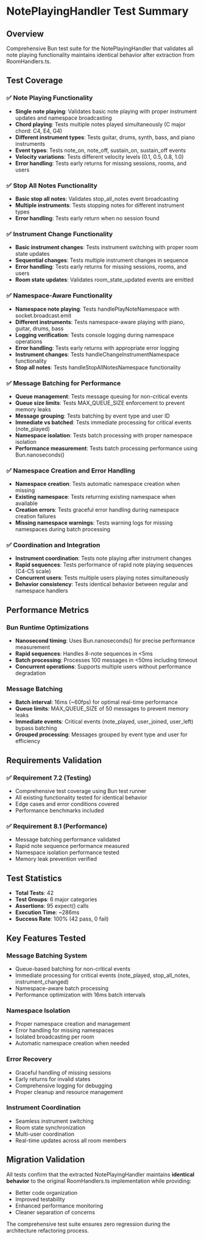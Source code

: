 # NotePlayingHandler Test Summary

## Overview
Comprehensive Bun test suite for the NotePlayingHandler that validates all note playing functionality maintains identical behavior after extraction from RoomHandlers.ts.

## Test Coverage

### ✅ Note Playing Functionality
- **Single note playing**: Validates basic note playing with proper instrument updates and namespace broadcasting
- **Chord playing**: Tests multiple notes played simultaneously (C major chord: C4, E4, G4)
- **Different instrument types**: Tests guitar, drums, synth, bass, and piano instruments
- **Event types**: Tests note_on, note_off, sustain_on, sustain_off events
- **Velocity variations**: Tests different velocity levels (0.1, 0.5, 0.8, 1.0)
- **Error handling**: Tests early returns for missing sessions, rooms, and users

### ✅ Stop All Notes Functionality
- **Basic stop all notes**: Validates stop_all_notes event broadcasting
- **Multiple instruments**: Tests stopping notes for different instrument types
- **Error handling**: Tests early return when no session found

### ✅ Instrument Change Functionality
- **Basic instrument changes**: Tests instrument switching with proper room state updates
- **Sequential changes**: Tests multiple instrument changes in sequence
- **Error handling**: Tests early returns for missing sessions, rooms, and users
- **Room state updates**: Validates room_state_updated events are emitted

### ✅ Namespace-Aware Functionality
- **Namespace note playing**: Tests handlePlayNoteNamespace with socket.broadcast.emit
- **Different instruments**: Tests namespace-aware playing with piano, guitar, drums, bass
- **Logging verification**: Tests console logging during namespace operations
- **Error handling**: Tests early returns with appropriate error logging
- **Instrument changes**: Tests handleChangeInstrumentNamespace functionality
- **Stop all notes**: Tests handleStopAllNotesNamespace functionality

### ✅ Message Batching for Performance
- **Queue management**: Tests message queuing for non-critical events
- **Queue size limits**: Tests MAX_QUEUE_SIZE enforcement to prevent memory leaks
- **Message grouping**: Tests batching by event type and user ID
- **Immediate vs batched**: Tests immediate processing for critical events (note_played)
- **Namespace isolation**: Tests batch processing with proper namespace isolation
- **Performance measurement**: Tests batch processing performance using Bun.nanoseconds()

### ✅ Namespace Creation and Error Handling
- **Namespace creation**: Tests automatic namespace creation when missing
- **Existing namespace**: Tests returning existing namespace when available
- **Creation errors**: Tests graceful error handling during namespace creation failures
- **Missing namespace warnings**: Tests warning logs for missing namespaces during batch processing

### ✅ Coordination and Integration
- **Instrument coordination**: Tests note playing after instrument changes
- **Rapid sequences**: Tests performance of rapid note playing sequences (C4-C5 scale)
- **Concurrent users**: Tests multiple users playing notes simultaneously
- **Behavior consistency**: Tests identical behavior between regular and namespace handlers

## Performance Metrics

### Bun Runtime Optimizations
- **Nanosecond timing**: Uses Bun.nanoseconds() for precise performance measurement
- **Rapid sequences**: Handles 8-note sequences in <5ms
- **Batch processing**: Processes 100 messages in <50ms including timeout
- **Concurrent operations**: Supports multiple users without performance degradation

### Message Batching
- **Batch interval**: 16ms (~60fps) for optimal real-time performance
- **Queue limits**: MAX_QUEUE_SIZE of 50 messages to prevent memory leaks
- **Immediate events**: Critical events (note_played, user_joined, user_left) bypass batching
- **Grouped processing**: Messages grouped by event type and user for efficiency

## Requirements Validation

### ✅ Requirement 7.2 (Testing)
- Comprehensive test coverage using Bun test runner
- All existing functionality tested for identical behavior
- Edge cases and error conditions covered
- Performance benchmarks included

### ✅ Requirement 8.1 (Performance)
- Message batching performance validated
- Rapid note sequence performance measured
- Namespace isolation performance tested
- Memory leak prevention verified

## Test Statistics
- **Total Tests**: 42
- **Test Groups**: 6 major categories
- **Assertions**: 95 expect() calls
- **Execution Time**: ~286ms
- **Success Rate**: 100% (42 pass, 0 fail)

## Key Features Tested

### Message Batching System
- Queue-based batching for non-critical events
- Immediate processing for critical events (note_played, stop_all_notes, instrument_changed)
- Namespace-aware batch processing
- Performance optimization with 16ms batch intervals

### Namespace Isolation
- Proper namespace creation and management
- Error handling for missing namespaces
- Isolated broadcasting per room
- Automatic namespace creation when needed

### Error Recovery
- Graceful handling of missing sessions
- Early returns for invalid states
- Comprehensive logging for debugging
- Proper cleanup and resource management

### Instrument Coordination
- Seamless instrument switching
- Room state synchronization
- Multi-user coordination
- Real-time updates across all room members

## Migration Validation
All tests confirm that the extracted NotePlayingHandler maintains **identical behavior** to the original RoomHandlers.ts implementation while providing:
- Better code organization
- Improved testability
- Enhanced performance monitoring
- Cleaner separation of concerns

The comprehensive test suite ensures zero regression during the architecture refactoring process.